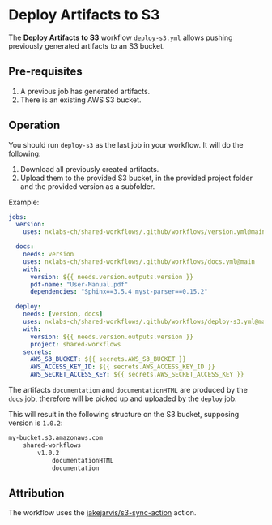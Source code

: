 # Deploy Artifacts to S3

The **Deploy Artifacts to S3** workflow `deploy-s3.yml` allows pushing previously generated artifacts to an S3 bucket.

## Pre-requisites

1. A previous job has generated artifacts.
2. There is an existing AWS S3 bucket.

## Operation

You should run `deploy-s3` as the last job in your workflow.
It will do the following:

1. Download all previously created artifacts.
2. Upload them to the provided S3 bucket, in the provided project folder and the provided version as a subfolder.

Example:

``` yaml
jobs:
  version:
    uses: nxlabs-ch/shared-workflows/.github/workflows/version.yml@main

  docs:
    needs: version
    uses: nxlabs-ch/shared-workflows/.github/workflows/docs.yml@main
    with:
      version: ${{ needs.version.outputs.version }}
      pdf-name: "User-Manual.pdf"
      dependencies: "Sphinx==3.5.4 myst-parser==0.15.2"

  deploy:
    needs: [version, docs]
    uses: nxlabs-ch/shared-workflows/.github/workflows/deploy-s3.yml@main
    with:
      version: ${{ needs.version.outputs.version }}
      project: shared-workflows
    secrets:
      AWS_S3_BUCKET: ${{ secrets.AWS_S3_BUCKET }}
      AWS_ACCESS_KEY_ID: ${{ secrets.AWS_ACCESS_KEY_ID }}
      AWS_SECRET_ACCESS_KEY: ${{ secrets.AWS_SECRET_ACCESS_KEY }}
```

The artifacts `documentation` and `documentationHTML` are produced by the `docs` job, therefore will be picked up and uploaded by the `deploy` job.

This will result in the following structure on the S3 bucket, supposing version is `1.0.2`:

```sh
my-bucket.s3.amazonaws.com
    shared-workflows
        v1.0.2
            documentationHTML
            documentation
```

## Attribution

The workflow uses the [jakejarvis/s3-sync-action](https://github.com/jakejarvis/s3-sync-action) action.
